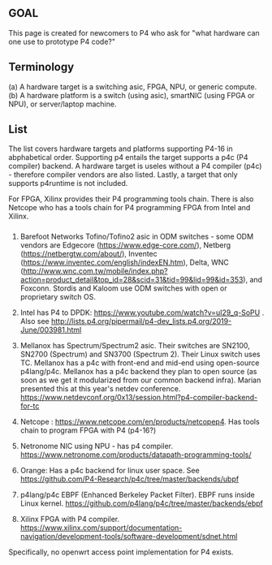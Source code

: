 ## GOAL
This page is created for newcomers to P4 who ask for "what hardware can one use to prototype P4 code?"

## Terminology 

(a) A hardware target is a switching asic, FPGA, NPU, or generic compute.  
(b) A hardware platform is a switch (using asic), smartNIC (using FPGA or NPU), or server/laptop machine. 

## List
The list covers hardware targets and platforms supporting P4-16 in abphabetical order.  Supporting p4 entails the target supports a p4c (P4 compiler) backend.  A hardware target is useles without a P4 compiler (p4c) - therefore compiler vendors are also listed.  Lastly, a target that only supports p4runtime is not included.

For FPGA, Xilinx provides their P4 programming tools chain.  There is also Netcope who has a tools chain for P4 programming FPGA from Intel and Xilinx.

###
1. Barefoot Networks Tofino/Tofino2 asic in ODM switches - some ODM vendors are Edgecore (https://www.edge-core.com/), Netberg (https://netbergtw.com/about/), Inventec (https://www.inventec.com/english/indexEN.htm), Delta, WNC (http://www.wnc.com.tw/mobile/index.php?action=product_detail&top_id=28&scid=31&tid=99&lid=99&id=353), and Foxconn.  Stordis and Kaloom use ODM switches with open or proprietary switch OS. 

2. Intel has P4 to DPDK: https://www.youtube.com/watch?v=uI29_q-SoPU .  Also see http://lists.p4.org/pipermail/p4-dev_lists.p4.org/2019-June/003981.html

3. Mellanox has Spectrum/Spectrum2 asic. Their switches are SN2100, SN2700 (Spectrum) and SN3700 (Spectrum 2).  Their Linux switch uses TC.  Mellanox has a p4c with front-end and mid-end using open-source p4lang/p4c.  Mellanox has a p4c backend they plan to open source (as soon as we get it modularized from our common backend infra). Marian presented this at this year's netdev conference. https://www.netdevconf.org/0x13/session.html?p4-compiler-backend-for-tc

4. Netcope : https://www.netcope.com/en/products/netcopep4.  Has tools chain to program FPGA with P4 (p4-16?)

5. Netronome NIC using NPU - has p4 compiler.  https://www.netronome.com/products/datapath-programming-tools/

6. Orange: Has a p4c backend for linux user space.  See https://github.com/P4-Research/p4c/tree/master/backends/ubpf

7. p4lang/p4c EBPF (Enhanced Berkeley Packet Filter).  EBPF runs inside Linux kernel.  https://github.com/p4lang/p4c/tree/master/backends/ebpf

8. Xilinx FPGA with P4 compiler.  https://www.xilinx.com/support/documentation-navigation/development-tools/software-development/sdnet.html



Specifically, no openwrt access point implementation for P4 exists.
 
